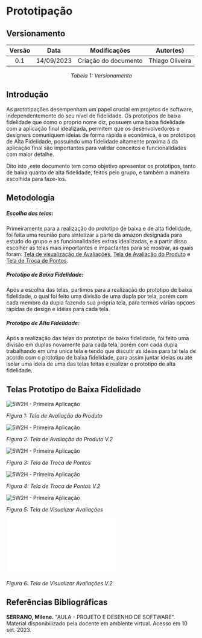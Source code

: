 # Prototipação

## Versionamento

<center>

| **Versão** | **Data** | **Modificações** | **Autor(es)** |
| :--: | :--: | :--: | :--: |
| 0.1 | 14/09/2023 | Criação do documento | Thiago Oliveira |

*Tabela 1: Versionamento*

</center>

## Introdução
As prototipações desempenham um papel crucial em projetos de software, independentemente do seu nível de fidelidade. Os prototipos de baixa fidelidade que como o proprio nome diz, possuem uma baixa fidelidade com a aplicação final idealizada,
permitem que os desenvolvedores e designers comuniquem ideias de forma rápida e econômica, e os prototipos de Alta Fidelidade, possuindo uma fidelidade altamente proxima á da aplicação final são importantes para validar conceitos 
e funcionalidades com maior detalhe.

Dito isto ,este documento tem como objetivo apresentar os prototipos, tanto de baixa quanto de alta fidelidade, feitos pelo grupo, e também a maneira escolhida para faze-los.

## Metodologia
##### Escolha das telas:

Primeiramente para a realização do prototipo de baixa e de alta fidelidade, foi feita uma reunião para sintetizar a parte da amazon designada para estudo do grupo e as funcionalidades extras idealizadas, e a partir disso escolher as telas mais
importantes e impactantes para se mostrar, as quais foram: [Tela de visualização de Avaliações](), [Tela de Avaliação do Produto]() e [Tela de Troca de Pontos]().

##### Prototipo de Baixa Fidelidade:
Após a escolha das telas, partimos para a realização do prototipo de baixa fidelidade, o qual foi feito uma divisão de uma dupla por tela, porém com cada membro da dupla fazendo sua própria tela, para termos várias opçoes rápidas de design e idéias
para cada tela.

##### Prototipo de Alta Fidelidade: 
Após a realização das telas do prototipo de baixa fidelidade, foi feito uma divisão em duplas novamente para cada tela, porém com cada dupla trabalhando em uma unica tela e tendo que discutir as ideias para tal tela de acordo com o prototipo de baixa
fidelidade,  para assim juntar ideias ou até isolar uma ideia de uma das telas feitas e realizar o prototipo de alta fidelidade.

## Telas Prototipo de Baixa Fidelidade

![5W2H - Primeira Aplicação](/Assets/TelasPrototipos/BaixaFidelidade/AvaliacaoDoProdutoBaixa.png)

*Figura 1: Tela de Avaliação do Produto*


![5W2H - Primeira Aplicação](/Assets/TelasPrototipos/BaixaFidelidade/AvaliacaoDoProdutoBaixaV2.png)

*Figura 2: Tela de Avaliação do Produto V.2*

![5W2H - Primeira Aplicação](/Assets/TelasPrototipos/BaixaFidelidade/TrocaDePontosBaixa.png)

*Figura 3: Tela de Troca de Pontos*

![5W2H - Primeira Aplicação](/Assets/TelasPrototipos/BaixaFidelidade/TrocaDePontosBaixaV2.png)

*Figura 4: Tela de Troca de Pontos V.2*

![5W2H - Primeira Aplicação](/Assets/TelasPrototipos/BaixaFidelidade/VisualizarAvaliacaoBaixa.png)

*Figura 5: Tela de Visualizar Avaliações*

![5W2H-Primeira Aplicação](/Assets/TelasPrototipos/BaixaFidelidade/VerAvaliacaoBaixaV2.pdf)

*Figura 6: Tela de Visualizar Avaliações V.2*

## Referências Bibliográficas

**SERRANO, Milene.** "AULA - PROJETO E DESENHO DE SOFTWARE". Material disponibilizado pela docente em ambiente virtual. Acesso em 10 set. 2023.
